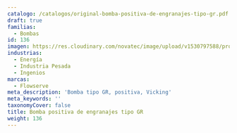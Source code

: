```yaml
---
catalogo: /catalogos/original-bomba-positiva-de-engranajes-tipo-gr.pdf
draft: true
familias:
  - Bombas
id: 136
imagen: https://res.cloudinary.com/novatec/image/upload/v1530797588/productos/original-bomba-positiva-de-engranajes-tipo-gr.jpg
industrias:
  - Energía
  - Industria Pesada
  - Ingenios
marcas:
  - Flowserve
meta_description: 'Bomba tipo GR, positiva, Vicking'
meta_keywords: ''
taxonomyCover: false
title: Bomba positiva de engranajes tipo GR
weight: 136
---
```




